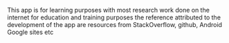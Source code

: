 This app is for learning purposes with most research work done on the internet for education and training purposes
the reference attributed to the development of the app are resources from StackOverflow, github, Android Google sites
etc
